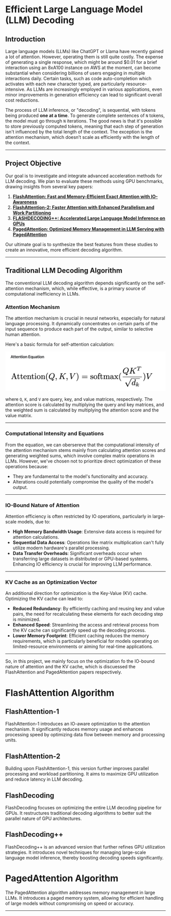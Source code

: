 <!-- # Project-CUDA-FlashAttention
UPenn CIS5650 Final Project

# Milestone 1 Presentation (11.15)
[Slides](https://docs.google.com/presentation/d/1lzf_PbofKWlHH4tNWwzR7XEY06Li9M6MPq8gfuu-Q-k/edit?usp=sharing) -->

# Efficient Large Language Model (LLM) Decoding 

## Introduction
Large language models (LLMs) like ChatGPT or Llama have recently gained a lot of attention. However, operating them is still quite costly. The expense of generating a single response, which might be around $0.01 for a brief interaction using an 8xA100 instance on AWS at the moment, can become substantial when considering billions of users engaging in multiple interactions daily. Certain tasks, such as code auto-completion which activates with each new character typed, are particularly resource-intensive. As LLMs are increasingly employed in various applications, even minor improvements in generation efficiency can lead to significant overall cost reductions.

The process of LLM inference, or "decoding", is sequential, with tokens being produced **one at a time**. To generate complete sentences of `N` tokens, the model must go through `N` iterations. The good news is that it's possible to store previously computed tokens, meaning that each step of generation isn't influenced by the total length of the context. The exception is the attention mechanism, which doesn’t scale as efficiently with the length of the context.

---

## Project Objective
Our goal is to investigate and integrate advanced acceleration methods for LLM decoding. We plan to evaluate these methods using GPU benchmarks, drawing insights from several key papers:

1. **[FlashAttention: Fast and Memory-Efficient Exact Attention with IO-Awareness](https://arxiv.org/pdf/2205.14135.pdf)**
2. **[FlashAttention-2: Faster Attention with Enhanced Parallelism and Work Partitioning](https://arxiv.org/pdf/2307.08691.pdf)**
3. **[FLASHDECODING++: Accelerated Large Language Model Inference on GPUs](https://arxiv.org/pdf/2311.01282.pdf)**
4. **[PagedAttention: Optimized Memory Management in LLM Serving with PagedAttention](https://arxiv.org/pdf/2309.06180.pdf)**

Our ultimate goal is to synthesize the best features from these studies to create an innovative, more efficient decoding algorithm.

---

## Traditional LLM Decoding Algorithm
The conventional LLM decoding algorithm depends significantly on the self-attention mechanism, which, while effective, is a primary source of computational inefficiency in LLMs.

### Attention Mechanism

The attention mechanism is crucial in neural networks, especially for natural language processing. It dynamically concentrates on certain parts of the input sequence to produce each part of the output, similar to selective human attention.

Here's a basic formula for self-attention calculation:

![Self-Attention Mechanism](media/attn_equation.png)
    
where `Q`, `K`, and `V` are query, key, and value matrices, respectively. The attention score is calculated by multiplying the query and key matrices, and the weighted sum is calculated by multiplying the attention score and the value matrix.

---

### Computational Intensity and Equations
From the equation, we can obersereve that the computational intensity of the attention mechanism stems mainly from calculating attention scores and generating weighted sums, which involve complex matrix operations in LLMs. However, we've chosen not to prioritize direct optimization of these operations because:

- They are fundamental to the model's functionality and accuracy.
- Alterations could potentially compromise the quality of the model's output.

---

### IO-Bound Nature of Attention
Attention efficiency is often restricted by IO operations, particularly in large-scale models, due to:

* **High Memory Bandwidth Usage**: Extensive data access is required for attention calculations.
* **Sequential Data Access**: Operations like matrix multiplication can't fully utilize modern hardware's parallel processing.
* **Data Transfer Overheads**: Significant overheads occur when transferring large datasets in distributed or GPU-based systems.
Enhancing IO efficiency is crucial for improving LLM performance.

---

### KV Cache as an Optimization Vector
An additional direction for optimization is the Key-Value (KV) cache. Optimizing the KV cache can lead to:

* **Reduced Redundancy**: By efficiently caching and reusing key and value pairs, the need for recalculating these elements for each decoding step is minimized.
* **Enhanced Speed**: Streamlining the access and retrieval process from the KV cache can significantly speed up the decoding process.
* **Lower Memory Footprint**: Efficient caching reduces the memory requirements, which is particularly beneficial for models operating on limited-resource environments or aiming for real-time applications.

---

So, in this project, we mainly focus on the optimization fo the IO-bound nature of attention and the KV cache, which is discuessed the FlashAttention and PagedAttention papers respectively.

# FlashAttention Algorithm
## FlashAttention-1
FlashAttention-1 introduces an IO-aware optimization to the attention mechanism. It significantly reduces memory usage and enhances processing speed by optimizing data flow between memory and processing units.

## FlashAttention-2
Building upon FlashAttention-1, this version further improves parallel processing and workload partitioning. It aims to maximize GPU utilization and reduce latency in LLM decoding.

## FlashDecoding
FlashDecoding focuses on optimizing the entire LLM decoding pipeline for GPUs. It restructures traditional decoding algorithms to better suit the parallel nature of GPU architectures.

## FlashDecoding++
FlashDecoding++ is an advanced version that further refines GPU utilization strategies. It introduces novel techniques for managing large-scale language model inference, thereby boosting decoding speeds significantly.

# PagedAttention Algorithm
The PagedAttention algorithm addresses memory management in large LLMs. It introduces a paged memory system, allowing for efficient handling of large models without compromising on speed or accuracy.

---
